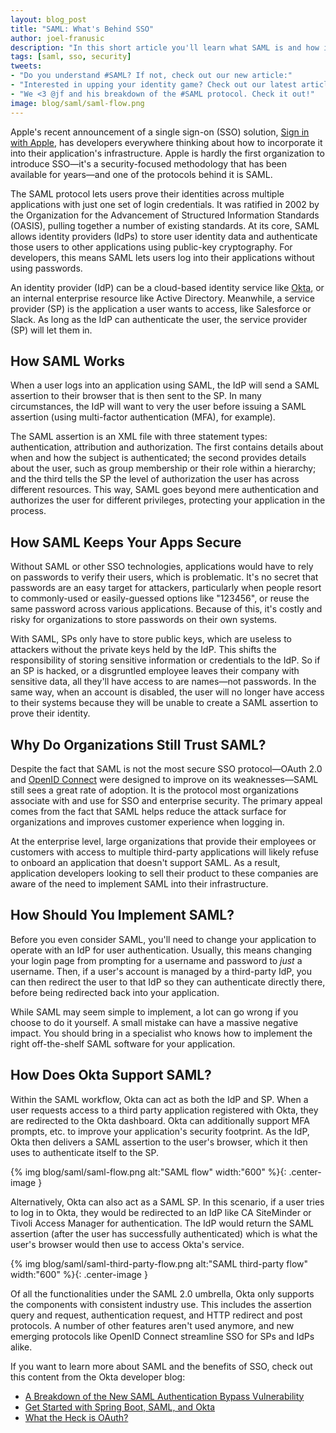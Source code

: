 ```yaml
---
layout: blog_post
title: "SAML: What's Behind SSO"
author: joel-franusic
description: "In this short article you'll learn what SAML is and how it works."
tags: [saml, sso, security]
tweets:
- "Do you understand #SAML? If not, check out our new article:"
- "Interested in upping your identity game? Check out our latest article about the #SAML protocol!"
- "We <3 @jf and his breakdown of the #SAML protocol. Check it out!"
image: blog/saml/saml-flow.png
---
```


Apple's recent announcement of a single sign-on (SSO) solution, [Sign in with Apple](/blog/2019/06/04/what-the-heck-is-sign-in-with-apple), has developers everywhere thinking about how to incorporate it into their application's infrastructure. Apple is hardly the first organization to introduce SSO—it's a security-focused methodology that has been available for years—and one of the protocols behind it is SAML.

The SAML protocol lets users prove their identities across multiple applications with just one set of login credentials. It was ratified in 2002 by the Organization for the Advancement of Structured Information Standards (OASIS), pulling together a number of existing standards. At its core, SAML allows identity providers (IdPs) to store user identity data and authenticate those users to other applications using public-key cryptography. For developers, this means SAML lets users log into their applications without using passwords.

An identity provider (IdP) can be a cloud-based identity service like [Okta](/signup/), or an internal enterprise resource like Active Directory. Meanwhile, a service provider (SP) is the application a user wants to access, like Salesforce or Slack. As long as the IdP can authenticate the user, the service provider (SP) will let them in.

## How SAML Works

When a user logs into an application using SAML, the IdP will send a SAML assertion to their browser that is then sent to the SP. In many circumstances, the IdP will want to very the user before issuing a SAML assertion (using multi-factor authentication (MFA), for example).

The SAML assertion is an XML file with three statement types: authentication, attribution and authorization. The first contains details about when and how the subject is authenticated; the second provides details about the user, such as group membership or their role within a hierarchy; and the third tells the SP the level of authorization the user has across different resources. This way, SAML goes beyond mere authentication and authorizes the user for different privileges, protecting your application in the process.

## How SAML Keeps Your Apps Secure

Without SAML or other SSO technologies, applications would have to rely on passwords to verify their users, which is problematic. It's no secret that passwords are an easy target for attackers, particularly when people resort to commonly-used or easily-guessed options like "123456", or reuse the same password across various applications. Because of this, it's costly and risky for organizations to store passwords on their own systems.

With SAML, SPs only have to store public keys, which are useless to attackers without the private keys held by the IdP. This shifts the responsibility of storing sensitive information or credentials to the IdP. So if an SP is hacked, or a disgruntled employee leaves their company with sensitive data, all they'll have access to are names—not passwords. In the same way, when an account is disabled, the user will no longer have access to their systems because they will be unable to create a SAML assertion to prove their identity.

## Why Do Organizations Still Trust SAML?

Despite the fact that SAML is not the most secure SSO protocol—OAuth 2.0 and [OpenID Connect](/blog/2017/07/25/oidc-primer-part-1) were designed to improve on its weaknesses—SAML still sees a great rate of adoption. It is the protocol most organizations associate with and use for SSO and enterprise security. The primary appeal comes from the fact that SAML helps reduce the attack surface for organizations and improves customer experience when logging in.

At the enterprise level, large organizations that provide their employees or customers with access to multiple third-party applications will likely refuse to onboard an application that doesn't support SAML. As a result, application developers looking to sell their product to these companies are aware of the need to implement SAML into their infrastructure.

## How Should You Implement SAML?

Before you even consider SAML, you'll need to change your application to operate with an IdP for user authentication. Usually, this means changing your login page from prompting for a username and password to *just* a username. Then, if a user's account is managed by a third-party IdP, you can then redirect the user to that IdP so they can authenticate directly there, before being redirected back into your application.

While SAML may seem simple to implement, a lot can go wrong if you choose to do it yourself. A small mistake can have a massive negative impact. You should bring in a specialist who knows how to implement the right off-the-shelf SAML software for your application.

## How Does Okta Support SAML?

Within the SAML workflow, Okta can act as both the IdP and SP. When a user requests access to a third party application registered with Okta, they are redirected to the Okta dashboard. Okta can additionally support MFA prompts, etc. to improve your application's security footprint. As the IdP, Okta then delivers a SAML assertion to the user's browser, which it then uses to authenticate itself to the SP.

{% img blog/saml/saml-flow.png alt:"SAML flow" width:"600" %}{: .center-image }

Alternatively, Okta can also act as a SAML SP. In this scenario, if a user tries to log in to Okta, they would be redirected to an IdP like CA SiteMinder or Tivoli Access Manager for authentication. The IdP would return the SAML assertion (after the user has successfully authenticated) which is what the user's browser would then use to access Okta's service.

{% img blog/saml/saml-third-party-flow.png alt:"SAML third-party flow" width:"600" %}{: .center-image }

Of all the functionalities under the SAML 2.0 umbrella, Okta only supports the components with consistent industry use. This includes the assertion query and request, authentication request, and HTTP redirect and post protocols. A number of other features aren't used anymore, and new emerging protocols like OpenID Connect streamline SSO for SPs and IdPs alike.

If you want to learn more about SAML and the benefits of SSO, check out this content from the Okta developer blog:

- [A Breakdown of the New SAML Authentication Bypass Vulnerability ](blog/2018/02/27/a-breakdown-of-the-new-saml-authentication-bypass-vulnerability)
- [Get Started with Spring Boot, SAML, and Okta](/blog/2017/03/16/spring-boot-saml)
- [What the Heck is OAuth?](/blog/2017/06/21/what-the-heck-is-oauth)
